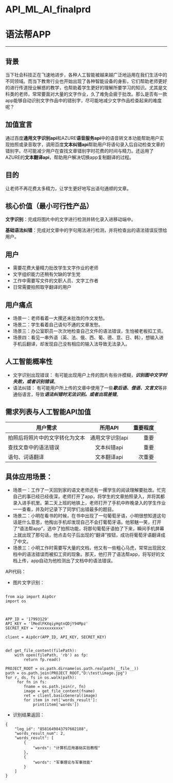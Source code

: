# API_ML_AI_finalprd
# 语法帮APP
---

## 背景
当下社会科技正在飞速地进步，各种人工智能被越来越广泛地运用在我们生活中的不同领域。而当下教育行业也开始出现了各种智能设备的身影，它们帮助老师更好的进行传道授业解惑的教学，也帮助着学生更好的理解所要学习的知识。尤其是文科类的老师，常常要面对大量的文字作业，久了难免会疲于批改。那么是否有一款app能够自动识别文字作品中的错别字，尽可能地减少文字作品检查起来的难度呢？
## 加值宣言
通过百度**通用文字识别api**和AZURE**语音服务api**中的语音转文本功能帮助用户实现拍照或录音取字，调用百度**文本纠错api**帮助用户将语句录入后自动检查文章的错别字。尽可能减少用户在查找文章错别字时花费的时间与精力。还运用了AZURE的**文本翻译api**，帮助用户解决切换app复制翻译的过程。
## 目的
让老师不再花费太多精力，让学生更好地写出语句通顺的文章。
## 核心价值（最小可行性产品）

**文字识别**：完成将图片中的文字进行检测并转化录入进移动端中。

**基础语法纠错**：完成对文章中的字句用法进行检测，并将检查出的语法错误反馈给用户。
## 用户
- 需要花费大量精力批改学生文字作业的老师
- 文字组织能力还稍有欠缺的学生党
- 工作中需要写文件的文职人员、文字工作者
- 日常需要拍照取字翻译的用户
## 用户痛点
- 场景一：老师看着一大摞还未批改的作文发愁。
- 场景二：学生看着自己语句不通的文章发愁。
- 场景三：办公室职员一次次地检查自己文件的语法错误，生怕被老板扣工资。
- 场景四：看见一串外语（英、法、俄、西、葡、德、意、日、韩），想输入进手机后翻译，却发现自己没有相应的输入法导致无法录入。
## 人工智能概率性
- 文字识别出现错误：
有可能出现用户上传的图片有些许模糊，***识别图中文字时失败，或者识别错误***。
- 语法纠错：
有可能用户所上传的文章中使用了一些***歇后语、俚语、文言文***等非通俗语言，导致***语法纠错时无法识别。或者出现差错***。
## 需求列表与人工智能API加值
用户需求|所用API|重要程度
---|:--:|---:
拍照后将照片中的文字转化为文本|通用文字识别api|重要
查找文章中的语法错误|文本纠错api|重要
语句、词语翻译|文本翻译api|次重要

## 具体应用场景：
- 场景一：工作了一天回到家的语文老师还有一摞学生的阅读理解要批改。忙完自己的事已经已经夜深，老师打开了app，将学生的文章拍照录入，并将其都录入进手机里。第二天上班的地铁上，老师打开了手机中昨晚录入的学生作业一一查看，并及时记录下了同学们出错最多的题目。
- 场景二：小明在看书的时候，在书中出现了一句葡萄牙语，小明很想知道这句话是什么意思，他掏出手机却发现自己不会打葡萄牙语。他邪魅一笑，打开了“语法帮app”，选中了拍照功能，将那句葡萄牙语拍了下来，瞬间手机屏幕上就出现了那句话，他点击句子后出现的“翻译”按钮，成功将葡萄牙语翻译成了中文。
- 场景三：小明工作时需要写大量的文档，他又有一些粗心马虎，常常出现因文档中的语法错误而被扣工资的现象。那天，他打开了语法帮app，将写好的文档上传，app自动为他检测出了文档中的语法错误。

API代码：
- 图片文字识别：

```

from aip import AipOcr
import os



APP_ID = '17993129'
API_KEY = 'lMedlFKXqiyHgtnQDjY94Mpz'
SECRET_KEY = 'xxxxxxxxxxx'

client = AipOcr(APP_ID, API_KEY, SECRET_KEY)


def get_file_content(filePath):
    with open(filePath, 'rb') as fp:
        return fp.read()

PROJECT_ROOT = os.path.dirname(os.path.realpath(__file__))
path = os.path.join(PROJECT_ROOT,"‪D:\test\image.jpg")
for r, ds, fs in os.walk(path):
     for fn in fs:
        fname = os.path.join(r, fn)
        image = get_file_content(fname)
        ret = client.basicGeneral(image)
        for item in ret['words_result']:
            print(item['words'])
```
- 识别结果返回：
```
{
	"log_id": "8581649843797602188",
	"words_result_num": 2,
	"words_result": [
		{
			"words": "计算机应用基础实验教程"
		},
		{
			"words": "军事理论与军事技能"
		}
	]
}
```
